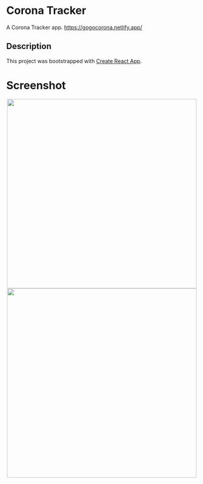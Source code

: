 # Corona Tracker

A Corona Tracker app.
https://gogocorona.netlify.app/

## Description

This project was bootstrapped with [Create React App](https://github.com/facebook/create-react-app).

# Screenshot
<p align="center">
  <img src="https://i.postimg.cc/vHNCSVn5/Capture1.png" width=500>
  <img src="https://i.postimg.cc/x1NBr1Gh/Capture2.png" width=500>
</p>



